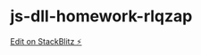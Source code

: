 # js-dll-homework-rlqzap

[Edit on StackBlitz ⚡️](https://stackblitz.com/edit/js-dll-homework-rlqzap)